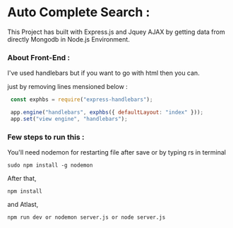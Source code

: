 # Auto Complete Search :

This Project has built with Express.js and Jquey AJAX by getting data from directly Mongodb in Node.js Environment.

### About Front-End :

I've used handlebars but if you want to go with html then you can.

just by removing lines mensioned below :

```javascript
 const exphbs = require("express-handlebars");
```
```javascript
 app.engine("handlebars", exphbs({ defaultLayout: "index" }));
 app.set("view engine", "handlebars");
```

### Few steps to run this :

You'll need nodemon for restarting file after save or by typing rs in terminal

```console
sudo npm install -g nodemon
```

After that,

```console
npm install
```

and Atlast,

```console
npm run dev or nodemon server.js or node server.js
```



